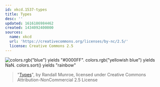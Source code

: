 ```yaml
---
id: xkcd.1537-types
title: Types
desc: ''
updated: 1616186984462
created: 1434092400000
sources:
  name: xkcd
  url: 'https://creativecommons.org/licenses/by-nc/2.5/'
  license: Creative Commons 2.5
---
```

![colors.rgb("blue") yields "#0000FF". colors.rgb("yellowish blue") yields NaN. colors.sort() yields "rainbow"](https://imgs.xkcd.com/comics/types.png)
> "[Types](https://xkcd.com/1537/)", by Randall Munroe, licensed under Creative Commons Attribution-NonCommercial 2.5 License
